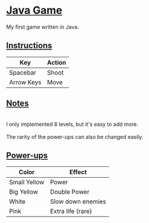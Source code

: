 
<h1><u>Java Game</u></h1>
My first game written in Java.

<h2><u>Instructions</u></h2>

Key|Action
---|------
Spacebar|Shoot
Arrow Keys|Move

<h2><u>Notes</u></h2>
<br>I only implemented 8 levels, but it's easy to add more.</br><br>
The rarity of the power-ups can also be changed easily.

<h2><u>Power-ups</u></h2>

Color|Effect
-----|------
Small Yellow | Power
Big Yellow | Double Power
White | Slow down enemies
Pink | Extra life (rare)
